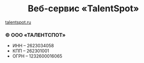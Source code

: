<p align="center">
    <h1 align="center">Веб-сервис «TalentSpot»</h1>
</p>

<a href="https://talentspot.ru">talentspot.ru<a/>

### © ООО «ТАЛЕНТСПОТ»

- ИНН – 2623034058
- КПП – 262301001
- ОГРН – 1232600016065
